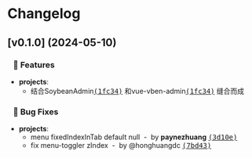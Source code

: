 # Changelog


## [v0.1.0] (2024-05-10)

### &nbsp;&nbsp;&nbsp;🚀 Features

- **projects**:
  - 结合SoybeanAdmin[<samp>(1fc34)</samp>](https://github.com/soybeanjs/soybean-admin) 和vue-vben-admin[<samp>(1fc34)</samp>](https://github.com/soybeanjs/soybean-admin/commit/1fc34cc) 缝合而成

### &nbsp;&nbsp;&nbsp;🐞 Bug Fixes

- **projects**:
  - menu fixedIndexInTab default null &nbsp;-&nbsp; by **paynezhuang** [<samp>(3d10e)</samp>](https://github.com/soybeanjs/soybean-admin/commit/3d10ef1)
  - fix menu-toggler zIndex &nbsp;-&nbsp; by @honghuangdc [<samp>(7bd43)</samp>](https://github.com/soybeanjs/soybean-admin/commit/7bd43df)

